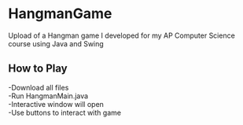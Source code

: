 # HangmanGame
Upload of a Hangman game I developed for my AP Computer Science course using Java and Swing

## How to Play
-Download all files  
-Run HangmanMain.java  
-Interactive window will open  
-Use buttons to interact with game
